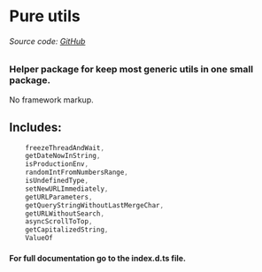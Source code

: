 # Pure utils

###### Source code: [GitHub](https://github.com/MichalSalek/npm_packages/tree/master/utils)

### Helper package for keep most generic utils in one small package.
No framework markup.


## Includes:
```js
    freezeThreadAndWait,
    getDateNowInString,
    isProductionEnv,
    randomIntFromNumbersRange,
    isUndefinedType,
    setNewURLImmediately,
    getURLParameters,
    getQueryStringWithoutLastMergeChar,
    getURLWithoutSearch,
    asyncScrollToTop,
    getCapitalizedString,
    ValueOf
```

#### **For full documentation go to the index.d.ts file**.
